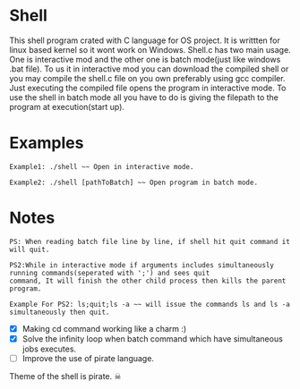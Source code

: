 # Shell
This shell program crated with C language for OS project. It is writtten for linux based kernel so it wont work on Windows.
Shell.c has two main usage. One is interactive mod and the other one is batch mode(just like windows .bat file).
To us it in interactive mod you can download the compiled shell or you may compile the shell.c file on you own preferably using
gcc compiler. Just executing the compiled file opens the program in interactive mode.
To use the shell in batch mode all you have to do is giving the filepath to the program at execution(start up).

# Examples
```
Example1: ./shell ~~ Open in interactive mode.

Example2: ./shell [pathToBatch] ~~ Open program in batch mode.
```

# Notes
```
PS: When reading batch file line by line, if shell hit quit command it will quit.

PS2:While in interactive mode if arguments includes simultaneously running commands(seperated with ';') and sees quit 
command, It will finish the other child process then kills the parent program.

Example For PS2: ls;quit;ls -a ~~ will issue the commands ls and ls -a simultaneously then quit.
``` 

- [x] Making cd command working like a charm :)
- [x] Solve the infinity loop when batch command which have simultaneous jobs executes.
- [ ] Improve the use of pirate language.

Theme of the shell is pirate. ☠
